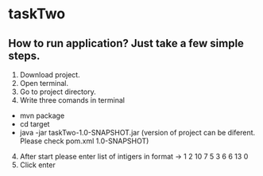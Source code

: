# taskTwo

## How to run application? Just take a few simple steps.

1. Download project.
2. Open terminal.
3. Go to project directory.
4. Write three comands in terminal
 - mvn package
 - cd target
 - java -jar taskTwo-1.0-SNAPSHOT.jar (version of project can be diferent. Please check pom.xml 1.0-SNAPSHOT)
4. After start please enter list of intigers in format -> 1 2 10 7 5 3 6 6 13 0
5. Click enter
